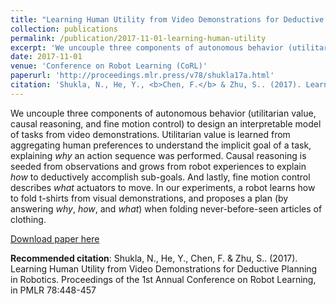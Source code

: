```yaml
---
title: "Learning Human Utility from Video Demonstrations for Deductive Planning in Robotics"
collection: publications
permalink: /publication/2017-11-01-learning-human-utility
excerpt: 'We uncouple three components of autonomous behavior (utilitarian value, causal reasoning, and fine motion control) to design an interpretable model of tasks from video demonstrations...'
date: 2017-11-01
venue: 'Conference on Robot Learning (CoRL)'
paperurl: 'http://proceedings.mlr.press/v78/shukla17a.html'
citation: 'Shukla, N., He, Y., <b>Chen, F.</b> & Zhu, S.. (2017). Learning Human Utility from Video Demonstrations for Deductive Planning in Robotics. Proceedings of the 1st Annual Conference on Robot Learning, in PMLR 78:448-457'
---
```

We uncouple three components of autonomous behavior (utilitarian value, causal reasoning, and fine motion control) to design an interpretable model of tasks from video demonstrations. Utilitarian value is learned from aggregating human preferences to understand the implicit goal of a task, explaining _why_ an action sequence was performed. Causal reasoning is seeded from observations and grows from robot experiences to explain _how_ to deductively accomplish sub-goals. And lastly, fine motion control describes _what_ actuators to move. In our experiments, a robot learns how to fold t-shirts from visual demonstrations, and proposes a plan (by answering _why_, _how_, and _what_) when folding never-before-seen articles of clothing.

[Download paper here](http://proceedings.mlr.press/v78/shukla17a/shukla17a.pdf)

**Recommended citation**: Shukla, N., He, Y., Chen, F. & Zhu, S.. (2017). Learning Human Utility from Video Demonstrations for Deductive Planning in Robotics. Proceedings of the 1st Annual Conference on Robot Learning, in PMLR 78:448-457 